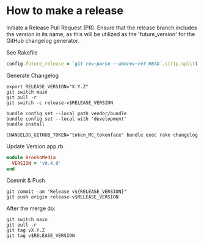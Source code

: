 # How to make a release

Initiate a Release Pull Request (PR). Ensure that the release branch includes the version in its name, as this will be utilized as the 'future_version' for the GitHub changelog generator.

See Rakefile

```ruby
config.future_release = `git rev-parse --abbrev-ref HEAD`.strip.split('-', 2).last
```

Generate Changelog

```shell
export RELEASE_VERSION="X.Y.Z"
git switch main
git pull -r
git switch -c release-v$RELEASE_VERSION

bundle config set --local path vendor/bundle
bundle config set --local with 'development'
bundle install

CHANGELOG_GITHUB_TOKEN="token_MC_tokenface" bundle exec rake changelog
```

Update Version app.rb

```ruby
module BronkoMedia
  VERSION = 'v0.4.0'
end
```

Commit & Push

```shell
git commit -am "Release v${RELEASE_VERSION}"
git push origin release-v$RELEASE_VERSION
```

After the merge do:

```shell
git switch main
git pull -r
git tag vX.Y.Z
git tag v$RELEASE_VERSION
```
